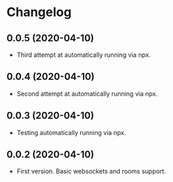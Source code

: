 Changelog
=========

0.0.5 (2020-04-10)
-----------------

* Third attempt at automatically running via npx.

0.0.4 (2020-04-10)
-----------------

* Second attempt at automatically running via npx.

0.0.3 (2020-04-10)
-----------------

* Testing automatically running via npx.


0.0.2 (2020-04-10)
------------------

* First version. Basic websockets and rooms support.
